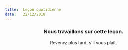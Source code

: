 ```yaml
---
title:  Leçon quotidienne
date:   22/12/2018
---
```


### <center>Nous travaillons sur cette leçon.</center>
<center>Revenez plus tard, s'il vous plaît.</center>